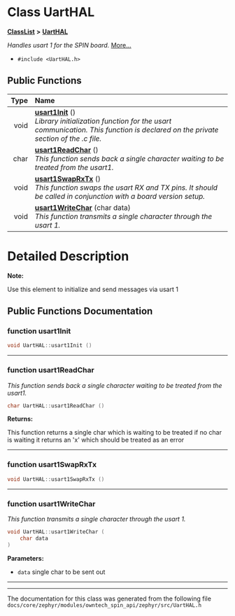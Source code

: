 

# Class UartHAL



[**ClassList**](annotated.md) **>** [**UartHAL**](classUartHAL.md)



_Handles usart 1 for the SPIN board._ [More...](#detailed-description)

* `#include <UartHAL.h>`





































## Public Functions

| Type | Name |
| ---: | :--- |
|  void | [**usart1Init**](#function-usart1init) () <br>_Library initialization function for the usart communication. This function is declared on the private section of the .c file._  |
|  char | [**usart1ReadChar**](#function-usart1readchar) () <br>_This function sends back a single character waiting to be treated from the usart1._  |
|  void | [**usart1SwapRxTx**](#function-usart1swaprxtx) () <br>_This function swaps the usart RX and TX pins. It should be called in conjunction with a board version setup._  |
|  void | [**usart1WriteChar**](#function-usart1writechar) (char data) <br>_This function transmits a single character through the usart 1._  |




























# Detailed Description




**Note:**

Use this element to initialize and send messages via usart 1 





    
## Public Functions Documentation




### function usart1Init 

```C++
void UartHAL::usart1Init () 
```




<hr>



### function usart1ReadChar 

_This function sends back a single character waiting to be treated from the usart1._ 
```C++
char UartHAL::usart1ReadChar () 
```





**Returns:**

This function returns a single char which is waiting to be treated if no char is waiting it returns an 'x' which should be treated as an error 





        

<hr>



### function usart1SwapRxTx 

```C++
void UartHAL::usart1SwapRxTx () 
```




<hr>



### function usart1WriteChar 

_This function transmits a single character through the usart 1._ 
```C++
void UartHAL::usart1WriteChar (
    char data
) 
```





**Parameters:**


* `data` single char to be sent out 




        

<hr>

------------------------------
The documentation for this class was generated from the following file `docs/core/zephyr/modules/owntech_spin_api/zephyr/src/UartHAL.h`

